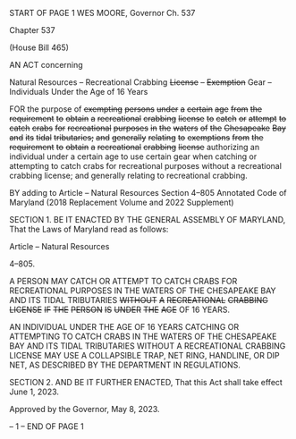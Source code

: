 START OF PAGE 1
WES MOORE, Governor Ch. 537

Chapter 537

(House Bill 465)

AN ACT concerning

Natural Resources – Recreational Crabbing ~~License~~ ~~–~~ ~~Exemption~~ Gear –
Individuals Under the Age of 16 Years

FOR the purpose of ~~exempting~~ ~~persons~~ ~~under~~ ~~a~~ ~~certain~~ ~~age~~ ~~from~~ ~~the~~ ~~requirement~~ ~~to~~ ~~obtain~~
~~a~~ ~~recreational~~ ~~crabbing~~ ~~license~~ ~~to~~ ~~catch~~ ~~or~~ ~~attempt~~ ~~to~~ ~~catch~~ ~~crabs~~ ~~for~~ ~~recreational~~
~~purposes~~ ~~in~~ ~~the~~ ~~waters~~ ~~of~~ ~~the~~ ~~Chesapeake~~ ~~Bay~~ ~~and~~ ~~its~~ ~~tidal~~ ~~tributaries;~~ ~~and~~ ~~generally~~
~~relating~~ ~~to~~ ~~exemptions~~ ~~from~~ ~~the~~ ~~requirement~~ ~~to~~ ~~obtain~~ ~~a~~ ~~recreational~~ ~~crabbing~~ ~~license~~
authorizing an individual under a certain age to use certain gear when catching or
attempting to catch crabs for recreational purposes without a recreational crabbing
license; and generally relating to recreational crabbing.

BY adding to
Article – Natural Resources
Section 4–805
Annotated Code of Maryland
(2018 Replacement Volume and 2022 Supplement)

SECTION 1. BE IT ENACTED BY THE GENERAL ASSEMBLY OF MARYLAND,
That the Laws of Maryland read as follows:

Article – Natural Resources

4–805.

A PERSON MAY CATCH OR ATTEMPT TO CATCH CRABS FOR RECREATIONAL
PURPOSES IN THE WATERS OF THE CHESAPEAKE BAY AND ITS TIDAL TRIBUTARIES
~~WITHOUT~~ ~~A~~ ~~RECREATIONAL~~ ~~CRABBING~~ ~~LICENSE~~ ~~IF~~ ~~THE~~ ~~PERSON~~ ~~IS~~ ~~UNDER~~ ~~THE~~ ~~AGE~~
OF 16 YEARS.

AN INDIVIDUAL UNDER THE AGE OF 16 YEARS CATCHING OR ATTEMPTING TO
CATCH CRABS IN THE WATERS OF THE CHESAPEAKE BAY AND ITS TIDAL
TRIBUTARIES WITHOUT A RECREATIONAL CRABBING LICENSE MAY USE A
COLLAPSIBLE TRAP, NET RING, HANDLINE, OR DIP NET, AS DESCRIBED BY THE
DEPARTMENT IN REGULATIONS.

SECTION 2. AND BE IT FURTHER ENACTED, That this Act shall take effect June
1, 2023.

Approved by the Governor, May 8, 2023.

– 1 –
END OF PAGE 1